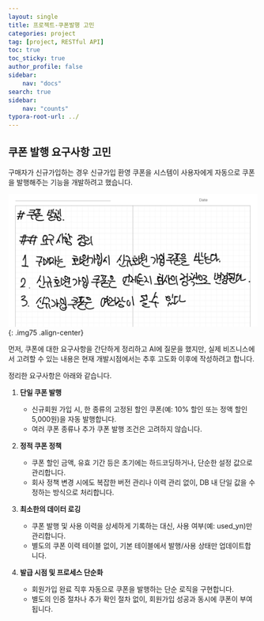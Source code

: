 ```yaml
---
layout: single
title: 프로젝트-쿠폰발행 고민
categories: project
tag: [project, RESTful API]
toc: true
toc_sticky: true
author_profile: false
sidebar:
    nav: "docs"
search: true
sidebar:
    nav: "counts"
typora-root-url: ../
---
```


  

## 쿠폰 발행 요구사항 고민

구매자가 신규가입하는 경우 신규가입 환영 쿠폰을 시스템이 사용자에게 자동으로 쿠폰을 발행해주는 기능을 개발하려고 했습니다.

![image-20250217223614552](/images/2025-02-17-project-coupon/image-20250217223614552.png){: .img75 .align-center}

먼저, 쿠폰에 대한 요구사항을 간단하게 정리하고 AI에 질문을 했지만, 실제 비즈니스에서 고려할 수 있는 내용은 현재 개발시점에서는 추후 고도화 이후에 작성하려고 합니다.

정리한 요구사항은 아래와 같습니다.

1. **단일 쿠폰 발행**
   - 신규회원 가입 시, 한 종류의 고정된 할인 쿠폰(예: 10% 할인 또는 정액 할인 5,000원)을 자동 발행합니다.
   - 여러 쿠폰 종류나 추가 쿠폰 발행 조건은 고려하지 않습니다.

2. **정적 쿠폰 정책**
   - 쿠폰 할인 금액, 유효 기간 등은 초기에는 하드코딩하거나, 단순한 설정 값으로 관리합니다.
   - 회사 정책 변경 시에도 복잡한 버전 관리나 이력 관리 없이, DB 내 단일 값을 수정하는 방식으로 처리합니다.

3. **최소한의 데이터 로깅**
   - 쿠폰 발행 및 사용 이력을 상세하게 기록하는 대신, 사용 여부(예: used_yn)만 관리합니다.
   - 별도의 쿠폰 이력 테이블 없이, 기본 테이블에서 발행/사용 상태만 업데이트합니다.

4. **발급 시점 및 프로세스 단순화**
   - 회원가입 완료 직후 자동으로 쿠폰을 발행하는 단순 로직을 구현합니다.
   - 별도의 인증 절차나 추가 확인 절차 없이, 회원가입 성공과 동시에 쿠폰이 부여됩니다.


